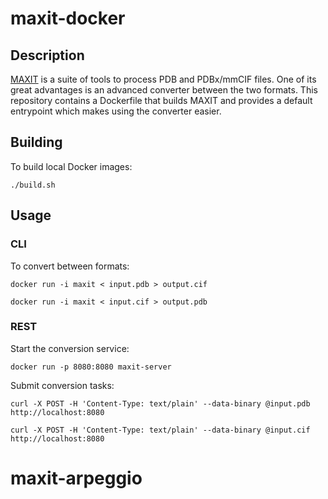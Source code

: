 # maxit-docker

## Description

[MAXIT](https://sw-tools.rcsb.org/apps/MAXIT/index.html) is a suite of tools to process PDB and PDBx/mmCIF files. One of its great advantages is an advanced converter between the two formats. This repository contains a Dockerfile that builds MAXIT and provides a default entrypoint which makes using the converter easier.

## Building

To build local Docker images:

```
./build.sh
```

## Usage

### CLI

To convert between formats:

```
docker run -i maxit < input.pdb > output.cif

docker run -i maxit < input.cif > output.pdb
```

### REST

Start the conversion service:

```
docker run -p 8080:8080 maxit-server
```

Submit conversion tasks:

```
curl -X POST -H 'Content-Type: text/plain' --data-binary @input.pdb http://localhost:8080

curl -X POST -H 'Content-Type: text/plain' --data-binary @input.cif http://localhost:8080
```
# maxit-arpeggio
